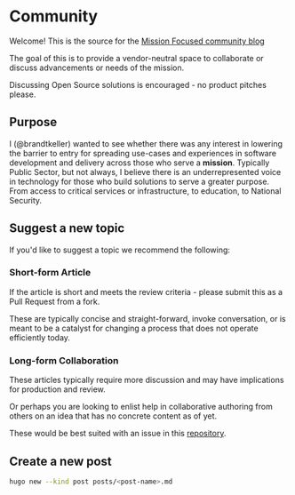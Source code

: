 # Community

Welcome! This is the source for the [Mission Focused community blog](https://missionfocused.dev)

The goal of this is to provide a vendor-neutral space to collaborate or discuss advancements or needs of the mission. 

Discussing Open Source solutions is encouraged - no product pitches please. 

## Purpose

I (@brandtkeller) wanted to see whether there was any interest in lowering the barrier to entry for spreading use-cases and experiences in software development and delivery across those who serve a **mission**. Typically Public Sector, but not always, I believe there is an underrepresented voice in technology for those who build solutions to serve a greater purpose. From access to critical services or infrastructure, to education, to National Security.  

## Suggest a new topic

If you'd like to suggest a topic we recommend the following:

### Short-form Article

If the article is short and meets the review criteria - please submit this as a Pull Request from a fork.

These are typically concise and straight-forward, invoke conversation, or is meant to be a catalyst for changing a process that does not operate efficiently today.

### Long-form Collaboration

These articles typically require more discussion and may have implications for production and review. 

Or perhaps you are looking to enlist help in collaborative authoring from others on an idea that has no concrete content as of yet. 

These would be best suited with an issue in this [repository](https://github.com/mission-focused/community). 

## Create a new post

```bash
hugo new --kind post posts/<post-name>.md
```